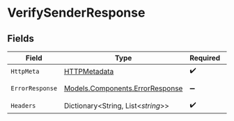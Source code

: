 # VerifySenderResponse


## Fields

| Field                                                                       | Type                                                                        | Required                                                                    | Description                                                                 |
| --------------------------------------------------------------------------- | --------------------------------------------------------------------------- | --------------------------------------------------------------------------- | --------------------------------------------------------------------------- |
| `HttpMeta`                                                                  | [HTTPMetadata](../../Models/Components/HTTPMetadata.md)                     | :heavy_check_mark:                                                          | N/A                                                                         |
| `ErrorResponse`                                                             | [Models.Components.ErrorResponse](../../Models/Components/ErrorResponse.md) | :heavy_minus_sign:                                                          | Invalid request.                                                            |
| `Headers`                                                                   | Dictionary<String, List<*string*>>                                          | :heavy_check_mark:                                                          | N/A                                                                         |